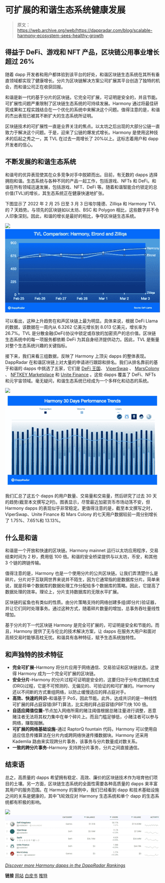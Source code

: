 # 可扩展的和谐生态系统健康发展

> 原文：<https://web.archive.org/web/https://dappradar.com/blog/scalable-harmony-ecosystem-sees-healthy-growth>

## 得益于 DeFi、游戏和 NFT 产品，区块链公用事业增长超过 26%

随着 dapp 开发者和用户都体验到该平台的好处，和谐区块链生态系统在其所有垂直领域都实现了健康增长。分片为区块链解决方案公司扩展其平台创造了独特的机会，而和谐公司正在收获回报。

和谐是新一代的基于分片的区块链。它完全可扩展，可证明是安全的，并且节能。可扩展性问题严重限制了区块链生态系统的可持续发展。Harmony 通过将最佳研究成果和工程实践结合在一个优化的系统中来解决这个问题。值得注意的是，和谐的杰出表现已被其不断扩大的生态系统所证明。

区块链技术的可扩展性一直是业界关注的焦点。以太坊之后出现的大部分公链一直致力于解决这个问题。于是，迎来了公链的爆发式增长。Harmony 是使用这种技术的后起之秀之一，其 TVL 在过去一周增长了 20%以上。这标志着用户和 dapp 开发者的信心。

## 不断发展的和谐生态系统

和谐号的优异表现使其在众多竞争对手中脱颖而出。目前，有无数的 dapps 选择拥抱和谐。生态系统与各种不同的产品一起工作，包括游戏、NFTs 和 DeFi。和谐在所有领域迅速发展，包括游戏、NFT、DeFi 等。随着和谐智能合约锁定的总价值(TVL)的增长，其生态系统正在健康快速地扩张。

下图显示了 2022 年 2 月 25 日至 3 月 3 日埃尔隆德、Zilliqa 和 Harmony TVL 的 7 天趋势。与领先的区块链如以太坊、BSC 和 Polygon 相比，这些数字并不令人印象深刻。因此，和谐的增长是最好的相比，争夺区块链生态系统。

![](img/c45132d6c004c8d11fedd516482230f3.png)![](img/11243c437b27a27132731e18dbf09cab.png)

可以看出，这种上升趋势在和声区块链上最为明显。具体来说，根据 DeFi Llama 的数据，该数据在一周内从 6.3262 亿美元增长到 8.013 亿美元，增长率为 26.7%。TVL 是分散金融(DeFi)协议中锁定或存放的加密资产的总价值。区块链生态系统中的每一项服务都依赖 DeFi 为其自身经济提供动力。因此，TVL 是衡量对整个生态系统兴趣的关键指标。

接下来，我们来看三组数据，反映了 Harmony 上顶尖 dapps 的整体表现。DappRadar 在和谐区块链上对大量的申请进行跟踪和排名。我们从排名靠前的基于和谐的 dapps 中挑选了五家，它们是 [DeFi 王国](https://web.archive.org/web/20220925234754/https://dappradar.com/harmony/games/defi-kingdoms)、 [ViperSwap](https://web.archive.org/web/20220925234754/https://dappradar.com/harmony/defi/viperswap) 、 [MarsColony](https://web.archive.org/web/20220925234754/https://dappradar.com/harmony/games/marscolony) 、 [NFTKEY Marketplace](https://web.archive.org/web/20220925234754/https://dappradar.com/harmony/marketplaces/nftkey-marketplace) 和 [Unite Finance](https://web.archive.org/web/20220925234754/https://dappradar.com/harmony/defi/unite-finance) 。这些 dapps 覆盖了 DeFi、NFTs 和元宇宙领域。毫无疑问，和谐生态系统已经成为一个多样化和动态的系统。

![](img/aafec4e1d94f2a57a213008ab19ed8bb.png)![](img/0bcd5139b3039ae67d32c8b68a081a62.png)

我们汇总了这五个 dapps 的用户数量、交易量和交易量，然后研究了过去 30 天的趋势(截至本文撰写之时)。图表显示，尽管最近加密货币市场动荡不安，但 Harmony dapps 的表现似乎非常稳定。更值得注意的是，截至本文撰写之时，ViperSwap、Unite Finance 和 Mars Colony 的七天用户数据较前一周分别增长了 1.75%、7.65%和 13.13%。

## 什么是和谐

和谐是一个开放和快速的区块链。Harmony mainnet 运行以太坊应用程序，交易结束时间为 2 秒，费用低 100 倍。和谐的安全桥梁提供与以太坊，币安，和其他 3 个链的跨链传输。

值得注意的是，Harmony 也是一个使用分片的公共区块链。让我们弄清楚什么是碎片。分片对于互联网世界来说并不陌生，因为它通常指的是数据库分片。简单来说，就是将单个数据库的数据处理工作分配给多个数据库的策略。因此，它提高了数据处理的效率。理论上，分片支持数据库的无限水平扩展。

区块链的鲨鱼也有类似的性质。由分片策略支持的网络创建多组(即分片)验证器，并让它们同时处理事务。通过这种方式，随着碎片数量的增加，总事务吞吐量线性增加。

基于分片的下一代区块链 Harmony 是完全可扩展的，可证明是安全和节能的。而且，Harmony 提供了无与伦比的技术解决方案，让 dapps 在服务大用户和面对高频交易时能够高枕无忧。和谐具有各种特征，赋予生态系统独特性。

## 和声独特的技术特征

*   **完全可扩展**–Harmony 将分片应用于网络通信、交易验证和区块链状态。这使得 Harmony 成为一个完全可扩展的区块链。
*   **安全分片**–Harmony 的分片过程可证明是安全的，这要归功于分布式随机生成(DRG)过程，它是不可预测的、无偏见的、可验证的和可扩展的。Harmony 还以不间断的方式重组网络，以防止缓慢适应的拜占庭对手。
*   **高效、快速的共识**–和谐基于 PoS，因此节能。此外，达成共识的是一种线性可扩展的拜占庭容错(BFT)算法，比实用的拜占庭容错(PBFT)快 100 倍。
*   **自适应阈值位置**–节点加入网络所需的赌注阈值根据总赌注量进行调整，恶意赌注者无法将其权力集中在单个碎片上。而且门槛足够低，小赌注者可以参与网络，赚取报酬。
*   **可扩展的网络基础设施**–通过 RaptorQ fountain 代码，Harmony 可以使用自适应信息传播算法在分片内或跨网络快速传播数据块。Harmony 还采用 Kademlia 路由来实现跨分片事务，该事务与分片数量成对数关系。
*   **一致的跨分片事务**–Harmony 支持跨分片事务，分片之间直接通信。

## 结束语

总之，高质量的 dapps 希望拥有稳定、高效、廉价的区块链技术作为培育他们项目的土壤。另一方面，区块链生态系统的全面性需要各种高质量的 dapps 来丰富其用户的服务范围。在 Harmony 的案例中，我们已经看到 dapp 和技术基础设施之间的关系是健康的，其中飞轮效应对 Harmony 生态系统和单个 dapp 的生态系统都有积极的影响。

![](img/e43ca5e06c3f0709aa5a658d705ec7a1.png)![](img/1d8d48acfa2cee4ee9a8bcac2837f072.png)

[*Discover more Harmony dapps in the DappRadar Rankings*](https://web.archive.org/web/20220925234754/https://dappradar.com/rankings/protocol/harmony)

**链接**
[网站](https://web.archive.org/web/20220925234754/https://www.harmony.one/)
[白皮书](https://web.archive.org/web/20220925234754/https://harmony.one/whitepaper.pdf)
[推特](https://web.archive.org/web/20220925234754/https://twitter.com/harmonyprotocol)